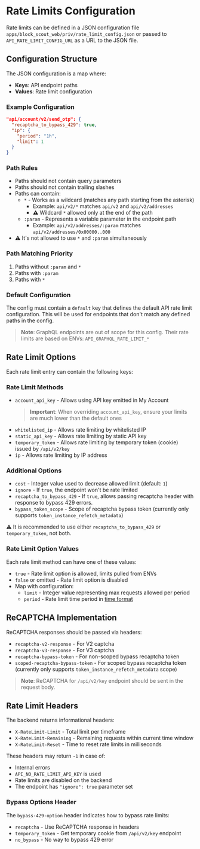 # Rate Limits Configuration

Rate limits can be defined in a JSON configuration file `apps/block_scout_web/priv/rate_limit_config.json` or passed to `API_RATE_LIMIT_CONFIG_URL` as a URL to the JSON file.

## Configuration Structure

The JSON configuration is a map where:
- **Keys**: API endpoint paths
- **Values**: Rate limit configuration

### Example Configuration
```json
"api/account/v2/send_otp": {
  "recaptcha_to_bypass_429": true,
  "ip": {
    "period": "1h",
    "limit": 1
  }
}
```

### Path Rules
- Paths should not contain query parameters
- Paths should not contain trailing slashes
- Paths can contain:
  - `*` - Works as a wildcard (matches any path starting from the asterisk)
    - Example: `api/v2/*` matches `api/v2` and `api/v2/addresses`
    - ⚠️ Wildcard `*` allowed only at the end of the path
  - `:param` - Represents a variable parameter in the endpoint path
    - Example: `api/v2/addresses/:param` matches `api/v2/addresses/0x00000..000`
- ⚠️ It's not allowed to use `*` and `:param` simultaneously

### Path Matching Priority
1. Paths without `:param` and `*`
2. Paths with `:param`
3. Paths with `*`

### Default Configuration
The config must contain a `default` key that defines the default API rate limit configuration. This will be used for endpoints that don't match any defined paths in the config.

> **Note**: GraphQL endpoints are out of scope for this config. Their rate limits are based on ENVs: `API_GRAPHQL_RATE_LIMIT_*`

## Rate Limit Options

Each rate limit entry can contain the following keys:

### Rate Limit Methods
- `account_api_key` - Allows using API key emitted in My Account
  > **Important**: When overriding `account_api_key`, ensure your limits are much lower than the default ones
- `whitelisted_ip` - Allows rate limiting by whitelisted IP
- `static_api_key` - Allows rate limiting by static API key
- `temporary_token` - Allows rate limiting by temporary token (cookie) issued by `/api/v2/key`
- `ip` - Allows rate limiting by IP address

### Additional Options
- `cost` - Integer value used to decrease allowed limit (default: `1`)
- `ignore` - If `true`, the endpoint won't be rate limited
- `recaptcha_to_bypass_429` - If `true`, allows passing recaptcha header with response to bypass 429 errors. 
- `bypass_token_scope` - Scope of recaptcha bypass token (currently only supports `token_instance_refetch_metadata`)

⚠️ It is recommended to use either `recaptcha_to_bypass_429` or `temporary_token`, not both.

### Rate Limit Option Values
Each rate limit method can have one of these values:
- `true` - Rate limit option is allowed, limits pulled from ENVs
- `false` or omitted - Rate limit option is disabled
- Map with configuration:
  - `limit` - Integer value representing max requests allowed per period
  - `period` - Rate limit time period in [time format](https://docs.blockscout.com/setup/env-variables/backend-env-variables#time-format)

## ReCAPTCHA Implementation

ReCAPTCHA responses should be passed via headers:
- `recaptcha-v2-response` - For V2 captcha
- `recaptcha-v3-response` - For V3 captcha
- `recaptcha-bypass-token` - For non-scoped bypass recaptcha token
- `scoped-recaptcha-bypass-token` - For scoped bypass recaptcha token (currently only supports `token_instance_refetch_metadata` scope)

> **Note**: ReCAPTCHA for `/api/v2/key` endpoint should be sent in the request body.

## Rate Limit Headers

The backend returns informational headers:
- `X-RateLimit-Limit` - Total limit per timeframe
- `X-RateLimit-Remaining` - Remaining requests within current time window
- `X-RateLimit-Reset` - Time to reset rate limits in milliseconds

These headers may return `-1` in case of:
- Internal errors
- `API_NO_RATE_LIMIT_API_KEY` is used
- Rate limits are disabled on the backend
- The endpoint has `"ignore": true` parameter set

### Bypass Options Header
The `bypass-429-option` header indicates how to bypass rate limits:
- `recaptcha` - Use ReCAPTCHA response in headers
- `temporary_token` - Get temporary cookie from `/api/v2/key` endpoint
- `no_bypass` - No way to bypass 429 error
